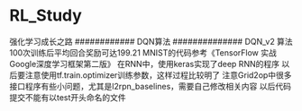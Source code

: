 # RL_Study
强化学习成长之路
############ DQN算法 ##############
DQN_v2 算法100次训练后平均回合奖励可达199.21
MNIST的代码参考《TensorFlow 实战Google深度学习框架第二版》
在RNN中，使用keras实现了deep RNN的程序
以后要注意使用tf.train.optimizer训练参数，这样过程比较明了
注意Grid2op中很多接口程序有些小问题，尤其是l2rpn_baselines，需要自己修改相关内容
以后代码提交不能有以test开头命名的文件
